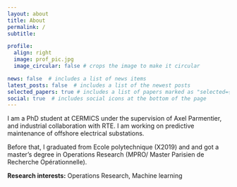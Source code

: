 ```yaml
---
layout: about
title: About
permalink: /
subtitle:

profile:
  align: right
  image: prof_pic.jpg
  image_circular: false # crops the image to make it circular

news: false  # includes a list of news items
latest_posts: false  # includes a list of the newest posts
selected_papers: true # includes a list of papers marked as "selected={true}"
social: true  # includes social icons at the bottom of the page
---
```


I am a PhD student at CERMICS under the supervision of Axel Parmentier, and industrial collaboration with RTE.
I am working on predictive maintenance of offshore electrical substations.

Before that, I graduated from Ecole polytechnique (X2019) and and got a master’s degree in Operations Research (MPRO/ Master Parisien de Recherche Opérationnelle).

**Research interests:**
Operations Research, Machine learning
